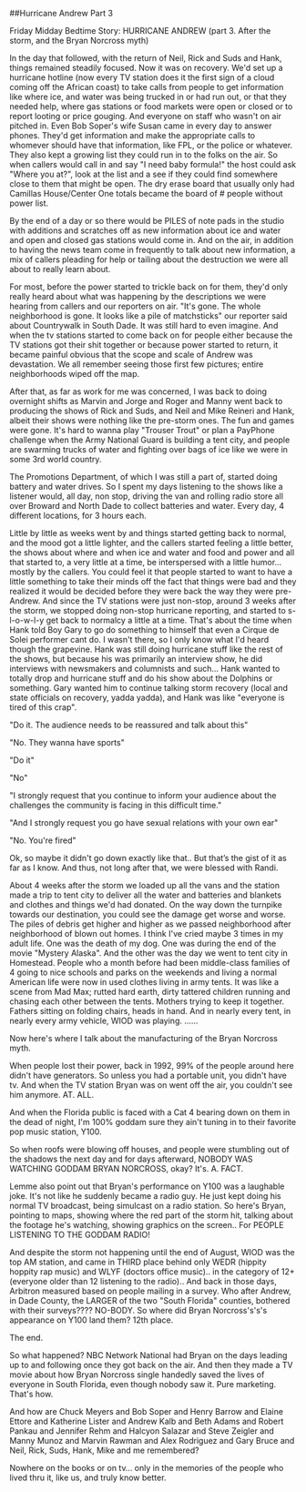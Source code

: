 ##Hurricane Andrew Part 3

Friday Midday Bedtime Story: HURRICANE ANDREW (part 3. After the storm, and the Bryan Norcross myth)

In the day that followed, with the return of Neil, Rick and Suds and Hank, things remained steadily focused. Now it was on recovery. We'd set up a hurricane hotline (now every TV station does it the first sign of a cloud coming off the African coast) to take calls from people to get information like where ice, and water was being trucked in or had run out, or that they needed help, where gas stations or food markets were open or closed or to report looting or price gouging. And everyone on staff who wasn't on air pitched in. Even Bob Soper's wife Susan came in every day to answer phones. They'd get information and make the appropriate calls to whomever should have that information, like FPL, or the police or whatever. They also kept a growing list they could run in to the folks on the air. So when callers would call in and say "I need baby formula!" the host could ask "Where you at?", look at the list and a see if they could find somewhere close to them that might be open. The dry erase board that usually only had Camillas House/Center One totals became the board of # people without power list.

By the end of a day or so there would be PILES of note pads in the studio with additions and scratches off as new information about ice and water and open and closed gas stations would come in. And on the air, in addition to having the news team come in frequently to talk about new information, a mix of callers pleading for help or tailing about the destruction we were all about to really learn about.

For most, before the power started to trickle back on for them, they'd only really heard about what was happening by the descriptions we were hearing from callers and our reporters on air. "It's gone. The whole neighborhood is gone. It looks like a pile of matchsticks" our reporter said about Countrywalk in South Dade. It was still hard to even imagine. And when the tv stations started to come back on for people either because the TV stations got their shit together or because power started to return, it became painful obvious that the scope and scale of Andrew was devastation. We all remember seeing those first few pictures; entire neighborhoods wiped off the map.

After that, as far as work for me was concerned, I was back to doing overnight shifts as Marvin and Jorge and Roger and Manny went back to producing the shows of Rick and Suds, and Neil and Mike Reineri and Hank, albeit their shows were nothing like the pre-storm ones. The fun and games were gone. It's hard to wanna play "Trouser Trout" or plan a PayPhone challenge when the Army National Guard is building a tent city, and people are swarming trucks of water and fighting over bags of ice like we were in some 3rd world country.

The Promotions Department, of which I was still a part of, started doing battery and water drives. So I spent my days listening to the shows like a listener would, all day, non stop, driving the van and rolling radio store all over Broward and North Dade to collect batteries and water. Every day, 4 different locations, for 3 hours each.

Little by little as weeks went by and things started getting back to normal, and the mood got a little lighter, and the callers started feeling a little better, the shows about where and when ice and water and food and power and all that started to, a very little at a time, be interspersed with a little humor… mostly by the callers. You could feel it that people started to want to have a little something to take their minds off the fact that things were bad and they realized it would be decided before they were back the way they were pre-Andrew. And since the TV stations were just non-stop, around 3 weeks after the storm, we stopped doing non-stop hurricane reporting, and started to s-l-o-w-l-y get back to normalcy a little at a time. That's about the time when Hank told Boy Gary to go do something to himself that even a Cirque de Solei performer cant do. I wasn't there, so I only know what I'd heard though the grapevine. Hank was still doing hurricane stuff like the rest of the shows, but because his was primarily an interview show, he did interviews with newsmakers and columnists and such… Hank wanted to totally drop and hurricane stuff and do his show about the Dolphins or something. Gary wanted him to continue talking storm recovery (local and state officials on recovery, yadda yadda), and Hank was like "everyone is tired of this crap".

"Do it. The audience needs to be reassured and talk about this"

"No. They wanna have sports"

"Do it"

"No"

"I strongly request that you continue to inform your audience about the challenges the community is facing in this difficult time."

"And I strongly request you go have sexual relations with your own ear"

"No. You're fired"

Ok, so maybe it didn't go down exactly like that.. But that’s the gist of it as far as I know. And thus, not long after that, we were blessed with Randi.

About 4 weeks after the storm we loaded up all the vans and the station made a trip to tent city to deliver all the water and batteries and blankets and clothes and things we'd had donated. On the way down the turnpike towards our destination, you could see the damage get worse and worse. The piles of debris get higher and higher as we passed neighborhood after neighborhood of blown out homes. I think I've cried maybe 3 times in my adult life. One was the death of my dog. One was during the end of the movie "Mystery Alaska". And the other was the day we went to tent city in Homestead. People who a month before had been middle-class families of 4 going to nice schools and parks on the weekends and living a normal American life were now in used clothes living in army tents. It was like a scene from Mad Max; rutted hard earth, dirty tattered children running and chasing each other between the tents. Mothers trying to keep it together. Fathers sitting on folding chairs, heads in hand. And in nearly every tent, in nearly every army vehicle, WIOD was playing.
......

Now here's where I talk about the manufacturing of the Bryan Norcross myth.

When people lost their power, back in 1992, 99% of the people around here didn't have generators. So unless you had a portable unit, you didn't have tv. And when the TV station Bryan was on went off the air, you couldn't see him anymore. AT. ALL.

And when the Florida public is faced with a Cat 4 bearing down on them in the dead of night, I'm 100% goddam sure they ain't tuning in to their favorite pop music station, Y100.

So when roofs were blowing off houses, and people were stumbling out of the shadows the next day and for days afterward, NOBODY WAS WATCHING GODDAM BRYAN NORCROSS, okay? It's. A. FACT.

Lemme also point out that Bryan's performance on Y100 was a laughable joke. It's not like he suddenly became a radio guy. He just kept doing his normal TV broadcast, being simulcast on a radio station. So here's Bryan, pointing to maps, showing where the red part of the storm hit, talking about the footage he's watching, showing graphics on the screen.. For PEOPLE LISTENING TO THE GODDAM RADIO!

And despite the storm not happening until the end of August, WIOD was the top AM station, and came in THIRD place behind only WEDR (hippity hoppity rap music) and WLYF (doctors office music).. in the category of 12+ (everyone older than 12 listening to the radio).. And back in those days, Arbitron measured based on people mailing in a survey. Who after Andrew, in Dade County, the LARGER of the two "South Florida" counties, bothered with their surveys???? NO-BODY. So where did Bryan Norcross's's's appearance on Y100 land them? 12th place.

The end.

So what happened? NBC Network National had Bryan on the days leading up to and following once they got back on the air. And then they made a TV movie about how Bryan Norcross single handedly saved the lives of everyone in South Florida, even though nobody saw it. Pure marketing. That's how.

And how are Chuck Meyers and Bob Soper and Henry Barrow and Elaine Ettore and Katherine Lister and Andrew Kalb and Beth Adams and Robert Pankau and Jennifer Rehm and Halcyon Salazar and Steve Zeigler and Manny Munoz and Marvin Rawman and Alex Rodriguez and Gary Bruce and Neil, Rick, Suds, Hank, Mike and me remembered?

Nowhere on the books or on tv… only in the memories of the people who lived thru it, like us, and truly know better.

